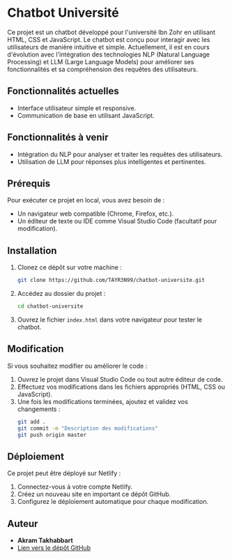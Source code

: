 # Chatbot Université

Ce projet est un chatbot développé pour l'université Ibn Zohr en utilisant HTML, CSS et JavaScript. Le chatbot est conçu pour interagir avec les utilisateurs de manière intuitive et simple. Actuellement, il est en cours d'évolution avec l'intégration des technologies NLP (Natural Language Processing) et LLM (Large Language Models) pour améliorer ses fonctionnalités et sa compréhension des requêtes des utilisateurs.

## Fonctionnalités actuelles
- Interface utilisateur simple et responsive.
- Communication de base en utilisant JavaScript.

## Fonctionnalités à venir
- Intégration du NLP pour analyser et traiter les requêtes des utilisateurs.
- Utilisation de LLM pour réponses plus intelligentes et pertinentes.

## Prérequis
Pour exécuter ce projet en local, vous avez besoin de :
- Un navigateur web compatible (Chrome, Firefox, etc.).
- Un éditeur de texte ou IDE comme Visual Studio Code (facultatif pour modification).

## Installation
1. Clonez ce dépôt sur votre machine :
   ```bash
   git clone https://github.com/TAYR3N99/chatbot-universite.git
   ```
2. Accédez au dossier du projet :
   ```bash
   cd chatbot-universite
   ```
3. Ouvrez le fichier `index.html` dans votre navigateur pour tester le chatbot.

## Modification
Si vous souhaitez modifier ou améliorer le code :
1. Ouvrez le projet dans Visual Studio Code ou tout autre éditeur de code.
2. Effectuez vos modifications dans les fichiers appropriés (HTML, CSS ou JavaScript).
3. Une fois les modifications terminées, ajoutez et validez vos changements :
   ```bash
   git add .
   git commit -m "Description des modifications"
   git push origin master
   ```

## Déploiement
Ce projet peut être déployé sur Netlify :
1. Connectez-vous à votre compte Netlify.
2. Créez un nouveau site en important ce dépôt GitHub.
3. Configurez le déploiement automatique pour chaque modification.

## Auteur
- **Akram Takhabbart**
- [Lien vers le dépôt GitHub](https://github.com/TAYR3N99/chatbot-universite)



